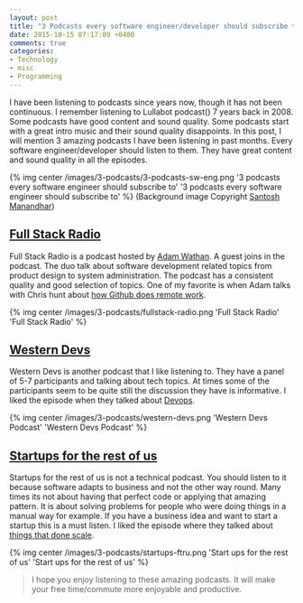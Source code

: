 ```yaml
---
layout: post
title: "3 Podcasts every software engineer/developer should subscribe to"
date: 2015-10-15 07:17:09 +0400
comments: true
categories:
- Technology
- misc
- Programming
---
```


I have been listening to podcasts since years now, though it has not been continuous. I remember listening to Lullabot podcast() 7 years back in 2008. Some podcasts have good content and sound quality. Some podcasts start with a great intro music and their sound quality disappoints. In this post, I will mention 3 amazing podcasts I have been listening in past months. Every software engineer/developer should listen to them. They have great content and sound quality in all the episodes.

{% img center /images/3-podcasts/3-podcasts-sw-eng.png '3 podcasts every software engineer should subscribe to' '3 podcasts every software engineer should subscribe to' %}
(Background image Copyright [Santosh Manandhar](https://www.facebook.com/san.supertramp))
<!-- more -->

## [Full Stack Radio](http://www.fullstackradio.com/)

Full Stack Radio is a podcast hosted by [Adam Wathan](http://adamwathan.me/). A guest joins in the podcast. The duo talk about software development related topics from product design to system administration. The podcast has a consistent quality and good selection of topics. One of my favorite is when Adam talks with Chris hunt about [how Github does remote work](http://www.fullstackradio.com/23).

{% img center /images/3-podcasts/fullstack-radio.png 'Full Stack Radio' 'Full Stack Radio' %}

## [Western Devs](http://www.westerndevs.com/podcasts/)

Western Devs is another podcast that I like listening to. They have a panel of 5-7 participants and talking about tech topics. At times some of the participants seem to be quite still the discussion they have is informative. I liked the episode when they talked about [Devops](http://www.westerndevs.com/podcasts/podcast-devops/).  

{% img center /images/3-podcasts/western-devs.png 'Western Devs Podcast' 'Western Devs Podcast' %}

## [Startups for the rest of us](http://www.startupsfortherestofus.com)

Startups for the rest of us is not a technical podcast. You should listen to it because software adapts to business and not the other way round. Many times its not about having that perfect code or applying that amazing pattern. It is about solving problems for people who were doing things in a manual way for example. If you have a business idea and want to start a startup this is a must listen. I liked the episode where they talked about
[things that done scale](http://www.startupsfortherestofus.com/episodes/episode-168-things-that-dont-scale-and-why-you-should-do-them).

{% img center /images/3-podcasts/startups-ftru.png 'Start ups for the rest of us' 'Start ups for the rest of us' %}

> I hope you enjoy listening to these amazing podcasts. It will make your free time/commute more enjoyable and productive.
